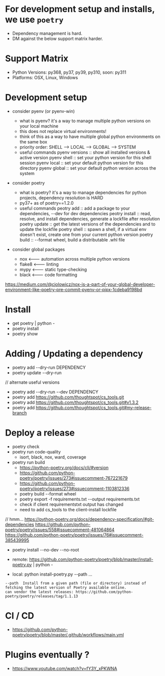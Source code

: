 
# For development setup and installs, we use `poetry`
  - Dependency management is hard.
  - DM against the below support matrix harder.

# Support Matrix
  - Python Versions: py368, py37, py39, py310, soon: py311
  - Platforms: OSX, Linux, Windows

# Development setup

  - consider pyenv (or pyenv-win)
      - what is pyenv? it's a way to manage multiple python versions on your local machine
      - this does not replace virtual environments!
      - think of this as a way to have multiple global python environments on the same box
      - priority order:  SHELL --> LOCAL --> GLOBAL --> SYSTEM
      - useful commands
          pyenv versions  :: show all installed versions & active version
          pyenv shell     :: set your python version for this shell session
          pyenv local     :: set your default python version for this directory
          pyenv global    :: set your default python version across the system

  - consider poetry
      - what is poetry? it's a way to manage dependencies for python projects, dependency resolution is HARD
      - py37+ as of poetry==1.2.0
      - useful commands
          peotry add      :: add a package to your dependencies, --dev for dev dependencies
          peotry install  :: read, resolve, and install dependencies, generate a lockfile after resolution
          poetry update   :: get the latest versions of the dependencies and to update the lockfile
          poetry shell    :: spawn a shell, if a virtual env doesn't exist, create one from your current python version
          poetry build    :: --format wheel, build a distributable .whl file

  - consider global packages
      - nox       <--- automation across multiple python versions
      - flake8    <--- linting
      - mypy      <--- static type-checking
      - black     <--- code formatting

  https://medium.com/@cjolowicz/nox-is-a-part-of-your-global-developer-environment-like-poetry-pre-commit-pyenv-or-pipx-1cdeba9198bd


# Install
  - get poetry | python -
  - poetry install
  - poetry show

# Adding / Updating a dependency
  - poetry add --dry-run DEPENDENCY
  - poetry update --dry-run

  // alternate useful versions
  - poetry add --dry-run --dev DEPENDENCY
  - poetry add https://github.com/thoughtspot/cs_tools.git
  - poetry add https://github.com/thoughtspot/cs_tools.git#v1.3.2
  - poetry add https://github.com/thoughtspot/cs_tools.git#my-release-branch

# Deploy a release
  - poetry check
  - poetry run code-quality
    - isort, black, nox, ward, coverage
  - poetry run build
    - https://python-poetry.org/docs/cli/#version
    - https://github.com/python-poetry/poetry/issues/273#issuecomment-767221679
    - https://github.com/python-poetry/poetry/issues/273#issuecomment-1103812336
    - poetry build --format wheel
    - poetry export -f requirements.txt --output requirements.txt
    - check if client requirementstxt output has changed
    - need to add cs_tools to the client-install lockfile

  // hmm...
  https://python-poetry.org/docs/dependency-specification/#git-dependencies
  https://github.com/python-poetry/poetry/issues/558#issuecomment-481064864
  https://github.com/python-poetry/poetry/issues/76#issuecomment-385439995
  - poetry install --no-dev --no-root

  - remote: https://github.com/python-poetry/poetry/blob/master/install-poetry.py | python -
  -  local: python install-poetry.py --path ...

    --path  Install from a given path (file or directory) instead of fetching the latest version of Poetry available online.
    can vendor the latest releases: https://github.com/python-poetry/poetry/releases/tag/1.1.13

# CI / CD
  - https://github.com/python-poetry/poetry/blob/master/.github/workflows/main.yml

# Plugins eventually ?
  - https://www.youtube.com/watch?v=fY3Y_xPKWNA
